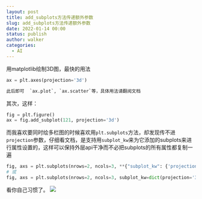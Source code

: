 ```yaml
---
layout: post
title: add_subplots方法传递额外参数
slug: add_subplots方法传递额外参数
date: 2022-01-14 00:00
status: publish
author: walker
categories: 
  - AI
---
```


用matplotlib绘制3D图，最快的用法
```python
ax = plt.axes(projection='3d')

此后即可  `ax.plot`, `ax.scatter`等，具体用法请翻阅文档
```
其次，这样：
```python
fig = plt.figure()
ax = fig.add_subplot(121, projection='3d')
```
而我喜欢要同时绘多栏图的时候喜欢用`plt.subplots`方法，却发现传不进`projection`参数，仔细看文档，是支持用`subplot_kw`来为它添加的subplots来进行属性设置的，这样可以保持外层api干净而不必把subplots的所有属性都复制一遍
```python
fig, axs = plt.subplots(nrows=2, ncols=3, **{"subplot_kw": {'projection': '3d'}})
# 或
fig, axs = plt.subplots(nrows=2, ncols=3, subplot_kw=dict(projection='3d'))
```
看你自己习惯了。
![](../assets/1859625-3987a0af6615f30e.png)
